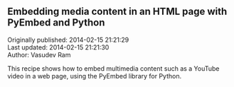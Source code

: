 ## Embedding media content in an HTML page with PyEmbed and Python  
Originally published: 2014-02-15 21:21:29  
Last updated: 2014-02-15 21:21:30  
Author: Vasudev Ram  
  
This recipe shows how to embed multimedia content such as a YouTube video in a web page, using the PyEmbed library for Python.
